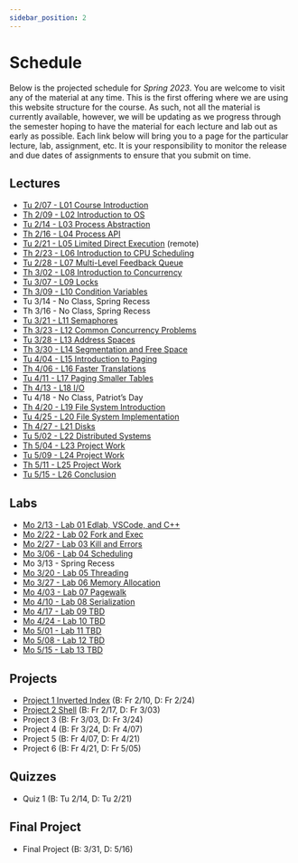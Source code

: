 ```yaml
---
sidebar_position: 2
---
```


# Schedule

Below is the projected schedule for *Spring 2023*. You are welcome to visit any of the material at any time. This is the first offering where we are using this website structure for the course. As such, not all the material is currently available, however, we will be updating as we progress through the semester hoping to have the material for each lecture and lab out as early as possible. Each link below will bring you to a page for the particular lecture, lab, assignment, etc. It is your responsibility to monitor the release and due dates of assignments to ensure that you submit on time.

## Lectures

- [Tu 2/07 - L01 Course Introduction](../../lectures/intro/)
- [Th 2/09 - L02 Introduction to OS](../../lectures/intro-os/)
- [Tu 2/14 - L03 Process Abstraction](../../lectures/process-abstraction/)
- [Th 2/16 - L04 Process API](../../lectures/process-api/)
- [Tu 2/21 - L05 Limited Direct Execution](../../lectures/limited-direct/) (remote)
- [Th 2/23 - L06 Introduction to CPU Scheduling](../../lectures/intro-cpu-sched/)
- [Tu 2/28 - L07 Multi-Level Feedback Queue](../../lectures/mlfq/)
- [Th 3/02 - L08 Introduction to Concurrency](../../lectures/intro-conc/)
- [Tu 3/07 - L09 Locks](../../lectures/locks/)
- [Th 3/09 - L10 Condition Variables](../../lectures/cond-vars/)
- Tu 3/14 - No Class, Spring Recess
- Th 3/16 - No Class, Spring Recess
- [Tu 3/21 - L11 Semaphores](../../lectures/semaphores/)
- [Th 3/23 - L12 Common Concurrency Problems](../../lectures/conc-problems/)
- [Tu 3/28 - L13 Address Spaces](../../lectures/addr-spaces/)
- [Th 3/30 - L14 Segmentation and Free Space](../../lectures/seg-free-space/)
- [Tu 4/04 - L15 Introduction to Paging](../../lectures/intro-paging/)
- [Th 4/06 - L16 Faster Translations](../../lectures/faster-impl/)
- [Tu 4/11 - L17 Paging Smaller Tables](../../lectures/paging-smaller-tables/)
- [Th 4/13 - L18 I/O](../../lectures/io/)
- Tu 4/18 - No Class, Patriot’s Day
- [Th 4/20 - L19 File System Introduction](../../lectures/fs-intro/)
- [Tu 4/25 - L20 File System Implementation](../../lectures/fs-impl/)
- [Th 4/27 - L21 Disks](../../lectures/disks/)
- [Tu 5/02 - L22 Distributed Systems](../../lectures/dist-sys/)
- [Th 5/04 - L23 Project Work](../../lectures/project-work-1/)
- [Tu 5/09 - L24 Project Work](../../lectures/project-work-2/)
- [Th 5/11 - L25 Project Work](../../lectures/project-work-3/)
- [Tu 5/15 - L26 Conclusion](../../lectures/conclusion/)

## Labs

- [Mo 2/13 - Lab 01 Edlab, VSCode, and C++](/docs/labs/lab1)
- [Mo 2/22 - Lab 02 Fork and Exec](/docs/labs/lab2)
- [Mo 2/27 - Lab 03 Kill and Errors](/docs/labs/lab3)
- [Mo 3/06 - Lab 04 Scheduling](/docs/labs/lab4)
- Mo 3/13 - Spring Recess
- [Mo 3/20 - Lab 05 Threading](/docs/labs/lab5)
- [Mo 3/27 - Lab 06 Memory Allocation](/docs/labs/lab6)
- [Mo 4/03 - Lab 07 Pagewalk](/docs/labs/lab7)
- [Mo 4/10 - Lab 08 Serialization](/docs/labs/lab8)
- [Mo 4/17 - Lab 09 TBD](/docs/labs/lab9)
- [Mo 4/24 - Lab 10 TBD](/docs/labs/lab10)
- [Mo 5/01 - Lab 11 TBD](/docs/labs/lab11)
- [Mo 5/08 - Lab 12 TBD](/docs/labs/lab12)
- [Mo 5/15 - Lab 13 TBD](/docs/labs/lab13)

## Projects

- [Project 1 Inverted Index](/docs/projects/inverted-index) (B: Fr 2/10, D: Fr 2/24)
- [Project 2 Shell](/docs/projects/shell) (B: Fr 2/17, D: Fr 3/03)
- Project 3 (B: Fr 3/03, D: Fr 3/24)
- Project 4 (B: Fr 3/24, D: Fr 4/07)
- Project 5 (B: Fr 4/07, D: Fr 4/21)
- Project 6 (B: Fr 4/21, D: Fr 5/05)

## Quizzes

- Quiz 1 (B: Tu 2/14, D: Tu 2/21)

## Final Project

- Final Project (B: 3/31, D: 5/16)

